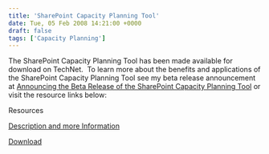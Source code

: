 ```yaml
---
title: 'SharePoint Capacity Planning Tool'
date: Tue, 05 Feb 2008 14:21:00 +0000
draft: false
tags: ['Capacity Planning']
---
```


The SharePoint Capacity Planning Tool has been made available for download on TechNet.  To learn more about the benefits and applications of the SharePoint Capacity Planning Tool see my beta release announcement at [Announcing the Beta Release of the SharePoint Capacity Planning Tool](http://blogs.technet.com/wbaer/archive/2007/12/06/announcing-the-beta-release-of-the-sharepoint-capacity-planning-tool.aspx "Announcing the Beta Release of the SharePoint Capacity Planning Tool") or visit the resource links below:

Resources

[Description and more Information](http://technet.microsoft.com/en-us/library/bb961988.aspx)

[Download](http://go.microsoft.com/fwlink/?linkid=93029)